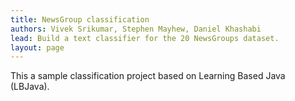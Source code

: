 ```yaml
---
title: NewsGroup classification
authors: Vivek Srikumar, Stephen Mayhew, Daniel Khashabi
lead: Build a text classifier for the 20 NewsGroups dataset.
layout: page
---
```


This a sample classification project based on Learning Based Java (LBJava).


